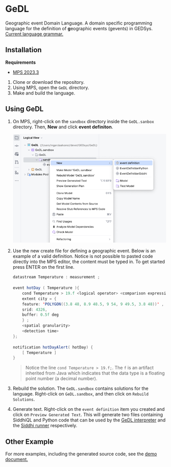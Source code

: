 # GeDL

Geographic event Domain Language. A  domain specific programming language for the definition of **g**eographic events (gevents) in GEDSys.
[Current language grammar.](./grammar/index.md)

## Installation

**Requirements**

- [MPS 2023.3](https://www.jetbrains.com/mps/download/)

1. Clone or download the repository.
2. Using MPS, open the `GeDL` directory.
3. Make and build the language.

## Using GeDL

1. On MPS, right-click on the `sandbox` directory inside the `GeDL.sanbox` directory. Then,  **New** and click **event definiton**.

    <img src="../interpreter/docs/_static/img/mps-create-event-definiton.png" width="700">

2. Use the new create file for defining a geographic event. Below is an example of a valid definition. Notice is not possible to pasted code directly into the MPS editor, the content must be typed in.  To get started press ENTER on the first line.

    ```java
    datastream Temperature : measurement ; 
    
    event hotDay ( Temperature ){ 
        cond Temperature > 19.f <logical operator> <comparison expression>; 
        extent city = {  
        feature: 'POLYGON((3.8 48, 8.9 48.5, 9 54, 9 49.5, 3.8 48))' ,  
        srid: 4326,
        buffer: 0.5f deg 
        } ; 
        <spatial granularity> 
        <detection time> 
    }; 
    
    notification hotDayAlert( hotDay) { 
        [ Temperature ] 
    }                                                                                                                                                                                                              
    ```
    > Notice the line `cond Temperature > 19.f;`. The `f` is an artifact inherited from Java which indicates that the data type is a floating point number (a decimal number).
    
3. Rebuild the solution. The `GeDL.sandbox` contains solutions for the language. Right-click on `GeDL.sandbox`, and then click on `Rebuild Solutions`.

4. Generate text. Right-click on the `event definition` item you created and click on `Preview Generated Text`. This will generate two files containing SiddhiQL and Python code that can be used by the [GeDL interpreter](../gedl-interpreter/README.md) and the [Siddhi runner](../siddhi-runner/README.md) respectively.

## Other Example
For more examples, including the generated source code, see the [demo document.](../examples/DEMO.md)

